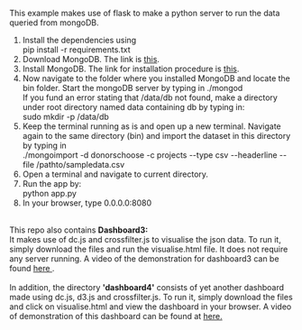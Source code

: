 This example makes use of flask to make a python server to run the data queried from mongoDB.<br/>
1. Install the dependencies using<br/>
	pip install -r requirements.txt <br/>
2. Download MongoDB. The link is <a href = "https://www.mongodb.org/downloads#production">this</a>.<br/>
3. Install MongoDB. The link for installation procedure is <a href = "https://docs.mongodb.org/manual/installation/">this</a>.  <br/>
4. Now navigate to the folder where you installed MongoDB and locate the bin folder. Start the mongoDB server by typing in ./mongod <br> If you fund an error stating that /data/db not found, make a directory under root directory named data containing db by typing in:<br/>
     sudo mkdir -p /data/db <br/>
5. Keep the terminal running as is and open up a new terminal. Navigate again to the same directory (bin) and import the dataset in this directory by typing in <br>
   ./mongoimport -d donorschoose -c projects --type csv --headerline --file /pathto/sampledata.csv<br/>
6. Open a terminal and navigate to current directory.
7. Run the app by:<br/>
	python app.py<br/>
8. In your browser, type 0.0.0.0:8080 <br/><br/>

This repo also contains <b>Dashboard3:</b><br/>
It makes use of dc.js and crossfilter.js to visualise the json data. To run it, simply download the files and run the visualise.html file. It does not require any server running. A video of the demonstration for dashboard3 can be found <a href = "https://drive.google.com/open?id=0BwrSYlOsMCyWMGxRYllfeEgxWDQ">here </a>.<br/><br/>
In addition, the directory <b>'dashboard4'</b> consists of yet another dashboard made using dc.js, d3.js and crossfilter.js. To run it, simply download the files and click on visualise.html and view the dashboard in your browser. A video of demonstration of this dashboard can be found at <a href = "https://drive.google.com/open?id=0BwrSYlOsMCyWS0JxcFhOcFNsazQ"> here. </a><br/>
